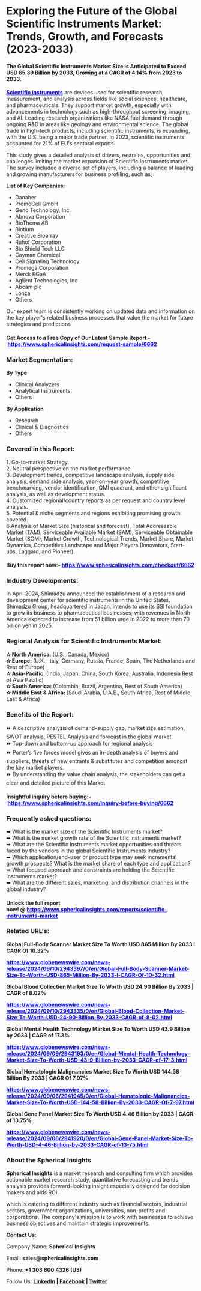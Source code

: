 <h1>Exploring the Future of the Global Scientific Instruments Market: Trends, Growth, and Forecasts (2023-2033)</h1>
<h4><strong>The Global Scientific Instruments Market Size is Anticipated to Exceed USD 65.39 Billion by 2033, Growing at a CAGR of 4.14% from 2023 to 2033.</strong></h4>
<p><span style="color: #0000ff;"><strong><a style="color: #0000ff;" href="https://www.sphericalinsights.com/reports/scientific-instruments-market" target="_blank" rel="noopener">Scientific instruments</a></strong></span>&nbsp;are devices used for scientific research, measurement, and analysis across fields like social sciences, healthcare, and pharmaceuticals. They support market growth, especially with advancements in technology such as high-throughput screening, imaging, and AI. Leading research organizations like NASA fuel demand through ongoing R&amp;D in areas like geology and environmental science. The global trade in high-tech products, including scientific instruments, is expanding, with the U.S. being a major trade partner. In 2023, scientific instruments accounted for 21% of EU's sectoral exports.</p>
<p>This study gives a detailed analysis of drivers, restrains, opportunities and challenges limiting the market expansion of Scientific Instruments market. The survey included a diverse set of players, including a balance of leading and growing manufacturers for business profiling, such as;</p>
<p><strong>List of Key Companies</strong>:</p>
<ul>
<li>Danaher</li>
<li>PromoCell GmbH</li>
<li>Geno Technology, Inc.</li>
<li>Abnova Corporation</li>
<li>BioThema AB</li>
<li>Biotium</li>
<li>Creative Bioarray</li>
<li>Ruhof Corporation</li>
<li>Bio Shield Tech LLC</li>
<li>Cayman Chemical</li>
<li>Cell Signaling Technology</li>
<li>Promega Corporation</li>
<li>Merck KGaA</li>
<li>Agilent Technologies, Inc</li>
<li>Abcam plc</li>
<li>Lonza</li>
<li>Others</li>
</ul>
<p>Our expert team is consistently working on updated data and information on the key player's related business processes that value the market for future strategies and predictions</p>
<h4><strong>Get Access to a Free Copy of Our Latest Sample Report -&nbsp;<span style="color: #0000ff;"><a style="color: #0000ff;" href="https://www.sphericalinsights.com/request-sample/6662" target="_blank" rel="noopener">https://www.sphericalinsights.com/request-sample/6662</a></span></strong></h4>
<h3><strong>Market Segmentation:</strong></h3>
<p><strong>By Type</strong></p>
<ul>
<li>Clinical Analyzers</li>
<li>Analytical Instruments</li>
<li>Others</li>
</ul>
<p><strong>By Application</strong></p>
<ul>
<li>Research</li>
<li>Clinical &amp; Diagnostics</li>
<li>Others</li>
</ul>
<h3>Covered in this Report:</h3>
<p>1. Go-to-market Strategy.<br />2. Neutral perspective on the market performance.<br />3. Development trends, competitive landscape analysis, supply side analysis, demand side analysis, year-on-year growth, competitive benchmarking, vendor identification, QMI quadrant, and other significant analysis, as well as development status.<br />4. Customized regional/country reports as per request and country level analysis.<br />5. Potential &amp; niche segments and regions exhibiting promising growth covered.<br />6.Analysis of Market Size (historical and forecast), Total Addressable Market (TAM), Serviceable Available Market (SAM), Serviceable Obtainable Market (SOM), Market Growth, Technological Trends, Market Share, Market Dynamics, Competitive Landscape and Major Players (Innovators, Start-ups, Laggard, and Pioneer).</p>
<h4>Buy this report now:-&nbsp;<span style="color: #0000ff;"><a style="color: #0000ff;" href="https://www.sphericalinsights.com/checkout/6662" target="_blank" rel="noopener">https://www.sphericalinsights.com/checkout/6662</a></span></h4>
<h3>Industry Developments:</h3>
<p>In April 2024, Shimadzu announced the establishment of a research and development center for scientific instruments in the United States. Shimadzu Group, headquartered in Japan, intends to use its SSI foundation to grow its business to pharmaceutical businesses, with revenues in North America expected to increase from 51 billion urge in 2022 to more than 70 billion yen in 2025.</p>
<h3><strong>Regional Analysis for Scientific Instruments Market:</strong></h3>
<p><strong>✫ North America:&nbsp;</strong>(U.S., Canada, Mexico)<br /><strong>✫ Europe:&nbsp;</strong>(U.K., Italy, Germany, Russia, France, Spain, The Netherlands and Rest of Europe)<br /><strong>✫ Asia-Pacific:&nbsp;</strong>(India, Japan, China, South Korea, Australia, Indonesia Rest of Asia Pacific)<br /><strong>✫ South America:&nbsp;</strong>(Colombia, Brazil, Argentina, Rest of South America)<br /><strong>✫ Middle East &amp; Africa:&nbsp;</strong>(Saudi Arabia, U.A.E., South Africa, Rest of Middle East &amp; Africa)</p>
<h3>Benefits of the Report:</h3>
<p>⏩ A descriptive analysis of demand-supply gap, market size estimation, SWOT analysis, PESTEL Analysis and forecast in the global market.<br />⏩ Top-down and bottom-up approach for regional analysis<br />⏩ Porter&rsquo;s five forces model gives an in-depth analysis of buyers and suppliers, threats of new entrants &amp; substitutes and competition amongst the key market players.<br />⏩ By understanding the value chain analysis, the stakeholders can get a clear and detailed picture of this Market</p>
<h4>Insightful inquiry before buying:-&nbsp;<span style="color: #0000ff;"><a style="color: #0000ff;" href="https://www.sphericalinsights.com/inquiry-before-buying/6662" target="_blank" rel="noopener">https://www.sphericalinsights.com/inquiry-before-buying/6662</a></span></h4>
<h3>Frequently asked questions:</h3>
<p>➥ What is the market size of the Scientific Instruments market?<br />➥ What is the market growth rate of the Scientific Instruments market?<br />➥ What are the Scientific Instruments market opportunities and threats faced by the vendors in the global Scientific Instruments Industry?<br />➥ Which application/end-user or product type may seek incremental growth prospects? What is the market share of each type and application?<br />➥ What focused approach and constraints are holding the Scientific Instruments market?<br />➥ What are the different sales, marketing, and distribution channels in the global industry?</p>
<h4>Unlock the full report now!&nbsp;@&nbsp;<span style="color: #0000ff;"><a style="color: #0000ff;" href="https://www.sphericalinsights.com/reports/scientific-instruments-market" target="_blank" rel="noopener">https://www.sphericalinsights.com/reports/scientific-instruments-market</a></span></h4>
<h3><strong>Related URL's:</strong></h3>
<p><strong>Global Full-Body Scanner Market Size To Worth USD 865 Million By 2033 l CAGR Of 10.32%</strong></p>
<p><strong><span style="color: #0000ff;"><a style="color: #0000ff;" href="https://www.globenewswire.com/news-release/2024/09/10/2943397/0/en/Global-Full-Body-Scanner-Market-Size-To-Worth-USD-865-Million-By-2033-l-CAGR-Of-10-32.html">https://www.globenewswire.com/news-release/2024/09/10/2943397/0/en/Global-Full-Body-Scanner-Market-Size-To-Worth-USD-865-Million-By-2033-l-CAGR-Of-10-32.html</a></span></strong></p>
<p><strong>Global Blood Collection Market Size To Worth USD 24.90 Billion By 2033 | CAGR of 8.02%</strong></p>
<p><strong><span style="color: #0000ff;"><a style="color: #0000ff;" href="https://www.globenewswire.com/news-release/2024/09/10/2943335/0/en/Global-Blood-Collection-Market-Size-To-Worth-USD-24-90-Billion-By-2033-CAGR-of-8-02.html">https://www.globenewswire.com/news-release/2024/09/10/2943335/0/en/Global-Blood-Collection-Market-Size-To-Worth-USD-24-90-Billion-By-2033-CAGR-of-8-02.html</a></span></strong></p>
<p><strong>Global Mental Health Technology Market Size To Worth USD 43.9 Billion by 2033 | CAGR of 17.3%</strong></p>
<p><strong><span style="color: #0000ff;"><a style="color: #0000ff;" href="https://www.globenewswire.com/news-release/2024/09/09/2943193/0/en/Global-Mental-Health-Technology-Market-Size-To-Worth-USD-43-9-Billion-by-2033-CAGR-of-17-3.html">https://www.globenewswire.com/news-release/2024/09/09/2943193/0/en/Global-Mental-Health-Technology-Market-Size-To-Worth-USD-43-9-Billion-by-2033-CAGR-of-17-3.html</a></span></strong></p>
<p><strong>Global Hematologic Malignancies Market Size To Worth USD 144.58 Billion By 2033 | CAGR Of 7.97%</strong></p>
<p><strong><span style="color: #0000ff;"><a style="color: #0000ff;" href="https://www.globenewswire.com/news-release/2024/09/06/2941945/0/en/Global-Hematologic-Malignancies-Market-Size-To-Worth-USD-144-58-Billion-By-2033-CAGR-Of-7-97.html">https://www.globenewswire.com/news-release/2024/09/06/2941945/0/en/Global-Hematologic-Malignancies-Market-Size-To-Worth-USD-144-58-Billion-By-2033-CAGR-Of-7-97.html</a></span></strong></p>
<p><strong>Global Gene Panel Market Size To Worth USD 4.46 Billion by 2033 | CAGR of 13.75%</strong></p>
<p><strong><span style="color: #0000ff;"><a style="color: #0000ff;" href="https://www.globenewswire.com/news-release/2024/09/06/2941920/0/en/Global-Gene-Panel-Market-Size-To-Worth-USD-4-46-Billion-by-2033-CAGR-of-13-75.html">https://www.globenewswire.com/news-release/2024/09/06/2941920/0/en/Global-Gene-Panel-Market-Size-To-Worth-USD-4-46-Billion-by-2033-CAGR-of-13-75.html</a></span></strong></p>
<h3><strong>About the Spherical Insights</strong></h3>
<p><strong>Spherical Insights</strong>&nbsp;is a market research and consulting firm which provides actionable market research study, quantitative forecasting and trends analysis provides forward-looking insight especially designed for decision makers and aids ROI.</p>
<p>which is catering to different industry such as financial sectors, industrial sectors, government organizations, universities, non-profits and corporations. The company's mission is to work with businesses to achieve business objectives and maintain strategic improvements.</p>
<p><strong>Contact Us:</strong></p>
<p>Company Name:&nbsp;<strong>Spherical Insights</strong></p>
<p>Email:&nbsp;<strong>sales@sphericalinsights.com</strong></p>
<p>Phone:&nbsp;<strong>+1 303 800 4326 (US)</strong></p>
<p>Follow Us:&nbsp;<strong><a href="https://www.linkedin.com/company/spherical-insight/"><u>LinkedIn</u></a>&nbsp;|&nbsp;<a href="https://www.facebook.com/sphericalinsights22"><u>Facebook</u></a>&nbsp;|&nbsp;<a href="https://twitter.com/SInsights_US"><u>Twitter</u></a></strong></p>

